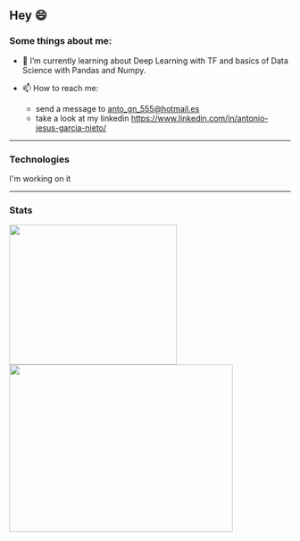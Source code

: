 ## Hey 😄

<!--
**AntonioJesusGarciaNieto/AntonioJesusGarciaNieto** is a ✨ _special_ ✨ repository because its `README.md` (this file) appears on your GitHub profile.-->

### Some things about me:

- 🌱 I’m currently learning about Deep Learning with TF and basics of Data Science with Pandas and Numpy.

- 📫 How to reach me:
  - send a message to anto_gn_555@hotmail.es
  - take a look at my linkedin https://www.linkedin.com/in/antonio-jesus-garcia-nieto/

---

### Technologies

I'm working on it

---

### Stats

<a>
  <img align="left" width="300" height="250" src="https://github-readme-stats.vercel.app/api/top-langs/?username=AntonioJesusGarciaNieto&langs_count=10"/>
</a>

<a>
  <img align="left" width="400" height="300" src="https://github-readme-stats.vercel.app/api?username=AntonioJesusGarciaNieto&show_icons=true&theme=radical"/>
</a>
<br>
   






